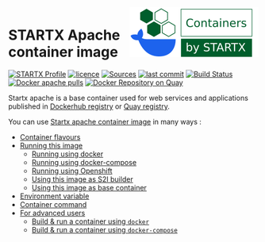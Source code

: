 <img align="right" src="https://raw.githubusercontent.com/startxfr/docker-images/master/.gitlab/img/logo-small.svg?sanitize=true">

# STARTX Apache container image

[![STARTX Profile](https://img.shields.io/badge/provider-startx-green.svg)](https://github.com/startxfr) [![licence](https://img.shields.io/github/license/startxfr/docker-images.svg)](https://gitlab.com/startx1/containers) [![Sources](https://img.shields.io/badge/startx-docker--images-blue.svg)](https://gitlab.com/startx1/containers/tree/master/Services/apache/)
[![last commit](https://img.shields.io/github/last-commit/startxfr/docker-images.svg)](https://gitlab.com/startx1/containers) [![Build Status](https://travis-ci.org/startxfr/docker-images.svg?branch=master)](https://travis-ci.org/startxfr/docker-images) [![Docker apache pulls](https://img.shields.io/docker/pulls/startx/sv-apache)](https://hub.docker.com/r/startx/sv-fedora) [![Docker Repository on Quay](https://quay.io/repository/startx/apache/status "Docker Repository on Quay")](https://quay.io/repository/startx/apache)

Startx apache is a base container used for web services and applications published in
[Dockerhub registry](https://hub.docker.com/u/startx) or [Quay registry](https://quay.io/startx).

You can use [Startx apache container image](https://docker-images.readthedocs.io/en/latest/Services/apache/) in many ways :

- [Container flavours](https://docker-images.readthedocs.io/en/latest/Services/apache/#container-flavours)
- [Running this image](https://docker-images.readthedocs.io/en/latest/Services/apache/#running-this-image)
  - [Running using docker](https://docker-images.readthedocs.io/en/latest/Services/apache/#running-using-docker)
  - [Running using docker-compose](https://docker-images.readthedocs.io/en/latest/Services/apache/#running-using-docker-compose)
  - [Running using Openshift](https://docker-images.readthedocs.io/en/latest/Services/apache/#running-using-openshift)
  - [Using this image as S2I builder](https://docker-images.readthedocs.io/en/latest/Services/apache/#using-this-image-as-s2i-builder)
  - [Using this image as base container](https://docker-images.readthedocs.io/en/latest/Services/apache/#using-this-image-as-base-container)
- [Environment variable](https://docker-images.readthedocs.io/en/latest/Services/apache/#environment-variable)
- [Container command](https://docker-images.readthedocs.io/en/latest/Services/apache/#container-command)
- [For advanced users](https://docker-images.readthedocs.io/en/latest/Services/apache/#for-advanced-users)
  - [Build & run a container using `docker`](https://docker-images.readthedocs.io/en/latest/Services/apache/#build--run-a-container-using-docker)
  - [Build & run a container using `docker-compose`](https://docker-images.readthedocs.io/en/latest/Services/apache/#build--run-a-container-using-docker-compose)
